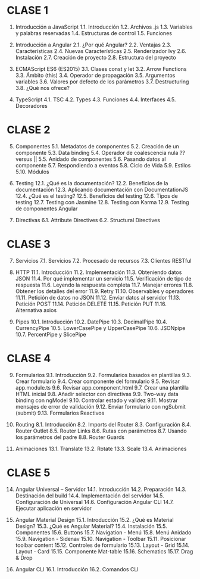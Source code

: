 # CLASE 1

1. Introducción a JavaScript
1.1. Introducción
1.2. Archivos .js
1.3. Variables y palabras reservadas
1.4. Estructuras de control
1.5. Funciones

2. Introducción a Angular
2.1. ¿Por qué Angular?
2.2. Ventajas
2.3. Características
2.4. Nuevas Características
2.5. Renderizador Ivy
2.6. Instalación
2.7. Creación de proyecto
2.8. Estructura del proyecto

3. ECMAScript ES6 (ES2015)
3.1. Clases
const y let
3.2. Arrow Functions
3.3. Ámbito (this)
3.4. Operador de propagación
3.5. Argumentos variables
3.6. Valores por defecto de los parámetros
3.7. Destructuring
3.8. ¿Qué nos ofrece?

4. TypeScript
4.1. TSC
4.2. Types
4.3. Funciones
4.4. Interfaces
4.5. Decoradores

# CLASE 2

5. Componentes
5.1. Metadatos de componentes
5.2. Creación de un componente
5.3. Data binding
5.4. Operador de coalescencia nula ?? versus ||
5.5. Anidado de componentes
5.6. Pasando datos al componente
5.7. Respondiendo a eventos
5.8. Ciclo de Vida
5.9. Estilos
5.10. Módulos

12. Testing
12.1. ¿Qué es la documentación?
12.2. Beneficios de la documentación
12.3. Aplicando documentación con DocumentationJS
12.4. ¿Qué es el testing?
12.5. Beneficios del testing
12.6. Tipos de testing
12.7. Testing con Jasmine
12.8. Testing con Karma
12.9. Testing de componentes Angular

6. Directivas
6.1. Attribute Directives
6.2. Structural Directives



# CLASE 3

7. Servicios
7.1. Servicios
7.2. Procesado de recursos
7.3. Clientes RESTful


11. HTTP
11.1. Introducción
11.2. Implementación
11.3. Obteniendo datos JSON
11.4. Por qué implementar un servicio
11.5. Verificación de tipo de respuesta
11.6. Leyendo la respuesta completa
11.7. Manejar errores
11.8. Obtener los detalles del error
11.9. Retry
11.10. Observables y operadores
11.11. Petición de datos no JSON
11.12. Enviar datos al servidor
11.13. Petición POST
11.14. Petición DELETE
11.15. Petición PUT
11.16. Alternativa axios

10. Pipes
10.1. Introducción
10.2. DatePipe
10.3. DecimalPipe
10.4. CurrencyPipe
10.5. LowerCasePipe y UpperCasePipe
10.6. JSONpipe
10.7. PercentPipe y SlicePipe

# CLASE 4

9. Formularios
9.1. Introducción
9.2. Formularios basados en plantillas
9.3. Crear formulario
9.4. Crear componente del formulario
9.5. Revisar app.module.ts
9.6. Revisar app.component.html
9.7. Crear una plantilla HTML inicial
9.8. Añadir selector con directivas
9.9. Two-way data binding con ngModel
9.10. Controlar estado y validez
9.11. Mostrar mensajes de error de validación
9.12. Enviar formulario con ngSubmit (submit)
9.13. Formularios Reactivos

8. Routing
8.1. Introducción
8.2. Imports del Router
8.3. Configuración
8.4. Router Outlet
8.5. Router Links
8.6. Rutas con parámetros
8.7. Usando los parámetros del padre
8.8. Router Guards

13. Animaciones
13.1. Translate
13.2. Rotate
13.3. Scale
13.4. Animaciones

# CLASE 5

14. Angular Universal – Servidor
14.1. Introducción
14.2. Preparación
14.3. Destinación del build
14.4. Implementación del servidor
14.5. Configuración de Universal
14.6. Configuración Angular CLI
14.7. Ejecutar aplicación en servidor

15. Angular Material Design
15.1. Introducción
15.2. ¿Qué es Material Design?
15.3. ¿Qué es Angular Material?
15.4. Instalación
15.5. Componentes
15.6. Buttons
15.7. Navigation - Menú
15.8. Menú Anidado
15.9. Navigation - Sidenav
15.10. Navigation - Toolbar
15.11. Posicionar toolbar content
15.12. Controles de formulario
15.13. Layout - Grid
15.14. Layout - Card
15.15. Componente Mat-table
15.16. Schematics
15.17. Drag & Drop

16. Angular CLI
16.1. Introducción
16.2. Comandos CLI

